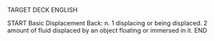 TARGET DECK
ENGLISH

START
Basic
Displacement
Back: n. 1 displacing or being displaced. 2 amount of fluid displaced by an object floating or immersed in it.
END
